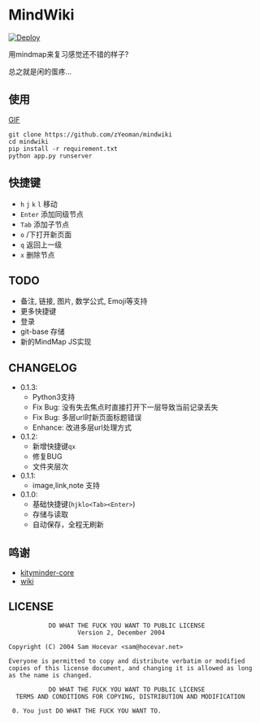 # MindWiki

[![Deploy](https://www.herokucdn.com/deploy/button.svg)](https://heroku.com/deploy)

用mindmap来复习感觉还不错的样子?

总之就是闲的蛋疼...

## 使用

[GIF](http://7xkunb.com1.z0.glb.clouddn.com/gif.gif)

```
git clone https://github.com/zYeoman/mindwiki
cd mindwiki
pip install -r requirement.txt
python app.py runserver
```

## 快捷键

* `h` `j` `k` `l` 移动
* `Enter` 添加同级节点
* `Tab` 添加子节点
* `o` /下打开新页面
* `q` 返回上一级
* `x` 删除节点

## TODO
* 备注, 链接, 图片, 数学公式, Emoji等支持
* 更多快捷键
* 登录
* git-base 存储
* 新的MindMap JS实现

## CHANGELOG
* 0.1.3:
    * Python3支持
    * Fix Bug: 没有失去焦点时直接打开下一层导致当前记录丢失
    * Fix Bug: 多层url时新页面标题错误
    * Enhance: 改进多层url处理方式
* 0.1.2:
    * 新增快捷键`qx`
    * 修复BUG
    * 文件夹层次
* 0.1.1:
    * image,link,note 支持
* 0.1.0:
    * 基础快捷键(`hjklo<Tab><Enter>`)
    * 存储与读取
    * 自动保存，全程无刷新

## 鸣谢
* [kityminder-core](https://github.com/fex-team/kityminder-core)
* [wiki](https://github.com/alexex/wiki)

## LICENSE

               DO WHAT THE FUCK YOU WANT TO PUBLIC LICENSE
                       Version 2, December 2004

    Copyright (C) 2004 Sam Hocevar <sam@hocevar.net>

    Everyone is permitted to copy and distribute verbatim or modified
    copies of this license document, and changing it is allowed as long
    as the name is changed.

               DO WHAT THE FUCK YOU WANT TO PUBLIC LICENSE
      TERMS AND CONDITIONS FOR COPYING, DISTRIBUTION AND MODIFICATION

     0. You just DO WHAT THE FUCK YOU WANT TO.
